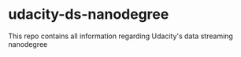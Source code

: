 # udacity-ds-nanodegree
This repo contains all information regarding Udacity's data streaming nanodegree 
